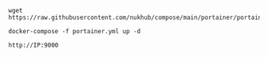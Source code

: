 ```
wget https://raw.githubusercontent.com/nukhub/compose/main/portainer/portainer.yml
```
```
docker-compose -f portainer.yml up -d
```
```
http://IP:9000
```
